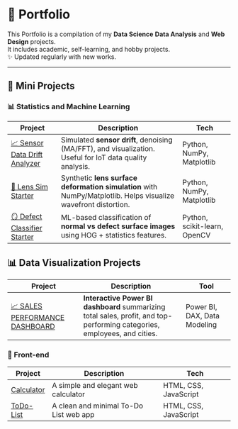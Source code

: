 # 📂 Portfolio
This Portfolio is a compilation of my **Data Science** **Data Analysis** and **Web Design** projects.  
It includes academic, self-learning, and hobby projects.  
✨ Updated regularly with new works.

---

## 🔬 Mini Projects

### 📊 Statistics and Machine Learning  

| Project | Description | Tech |
|---------|-------------|------|
| [📈 Sensor Data Drift Analyzer](https://github.com/paweethida-1/Sensor-Data-Drift-Analyzer) | Simulated **sensor drift**, denoising (MA/FFT), and visualization. Useful for IoT data quality analysis. | Python, NumPy, Matplotlib |
| [🔬 Lens Sim Starter](https://github.com/paweethida-1/lens-sim-starter) | Synthetic **lens surface deformation simulation** with NumPy/Matplotlib. Helps visualize wavefront distortion. | Python, NumPy, Matplotlib |
| [🪞 Defect Classifier Starter](https://github.com/paweethida-1/defect-classifier-starter) | ML-based classification of **normal vs defect surface images** using HOG + statistics features. | Python, scikit-learn, OpenCV |


## 📊 Data Visualization Projects  

| Project | Description | Tool |
|---------|-------------|------|
| [📈 SALES PERFORMANCE DASHBOARD](https://github.com/paweethida-1/SALES-PERFORMANCE-DASHBOARD) | **Interactive Power BI dashboard** summarizing total sales, profit, and top-performing categories, employees, and cities. | Power BI, DAX, Data Modeling |


### 🦄 Front-end  
| Project | Description | Tech |
|---------|-------------|------|
| [Calculator](https://github.com/paweethida-1/mini-calculator) | A simple and elegant web calculator |  HTML, CSS, JavaScript |
| [ToDo-List](https://github.com/paweethida-1/mini-To-Do-List) | A clean and minimal To-Do List web app  |  HTML, CSS, JavaScript |
